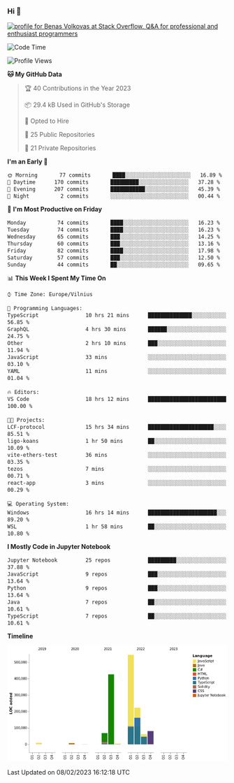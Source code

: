 ### Hi 👋
<a href="https://stackoverflow.com/users/14954249/benas-volkovas"><img src="https://stackoverflow.com/users/flair/14954249.png?theme=dark" width="208" height="58" alt="profile for Benas Volkovas at Stack Overflow, Q&amp;A for professional and enthusiast programmers" title="profile for Benas Volkovas at Stack Overflow, Q&amp;A for professional and enthusiast programmers"></a>

<!--START_SECTION:waka-->
![Code Time](http://img.shields.io/badge/Code%20Time-1%2C249%20hrs%2020%20mins-blue)

![Profile Views](http://img.shields.io/badge/Profile%20Views-0-blue)

**🐱 My GitHub Data** 

> 🏆 40 Contributions in the Year 2023
 > 
> 📦 29.4 kB Used in GitHub's Storage 
 > 
> 💼 Opted to Hire
 > 
> 📜 25 Public Repositories 
 > 
> 🔑 21 Private Repositories  
 > 
**I'm an Early 🐤** 

```text
🌞 Morning       77 commits       ████░░░░░░░░░░░░░░░░░░░░░   16.89 % 
🌆 Daytime      170 commits       █████████░░░░░░░░░░░░░░░░   37.28 % 
🌃 Evening      207 commits       ███████████░░░░░░░░░░░░░░   45.39 % 
🌙 Night          2 commits       ░░░░░░░░░░░░░░░░░░░░░░░░░   00.44 % 

```
📅 **I'm Most Productive on Friday** 

```text
Monday          74 commits       ████░░░░░░░░░░░░░░░░░░░░░   16.23 % 
Tuesday         74 commits       ████░░░░░░░░░░░░░░░░░░░░░   16.23 % 
Wednesday       65 commits       ███░░░░░░░░░░░░░░░░░░░░░░   14.25 % 
Thursday        60 commits       ███░░░░░░░░░░░░░░░░░░░░░░   13.16 % 
Friday          82 commits       ████░░░░░░░░░░░░░░░░░░░░░   17.98 % 
Saturday        57 commits       ███░░░░░░░░░░░░░░░░░░░░░░   12.50 % 
Sunday          44 commits       ██░░░░░░░░░░░░░░░░░░░░░░░   09.65 % 

```


📊 **This Week I Spent My Time On** 

```text
⌚︎ Time Zone: Europe/Vilnius

💬 Programming Languages: 
TypeScript               10 hrs 21 mins      ██████████████░░░░░░░░░░░   56.85 % 
GraphQL                  4 hrs 30 mins       ██████░░░░░░░░░░░░░░░░░░░   24.75 % 
Other                    2 hrs 10 mins       ███░░░░░░░░░░░░░░░░░░░░░░   11.94 % 
JavaScript               33 mins             ░░░░░░░░░░░░░░░░░░░░░░░░░   03.10 % 
YAML                     11 mins             ░░░░░░░░░░░░░░░░░░░░░░░░░   01.04 % 

🔥 Editors: 
VS Code                  18 hrs 12 mins      █████████████████████████   100.00 % 

🐱‍💻 Projects: 
LCF-protocol             15 hrs 34 mins      █████████████████████░░░░   85.51 % 
ligo-koans               1 hr 50 mins        ██░░░░░░░░░░░░░░░░░░░░░░░   10.09 % 
vite-ethers-test         36 mins             ░░░░░░░░░░░░░░░░░░░░░░░░░   03.35 % 
tezos                    7 mins              ░░░░░░░░░░░░░░░░░░░░░░░░░   00.71 % 
react-app                3 mins              ░░░░░░░░░░░░░░░░░░░░░░░░░   00.29 % 

💻 Operating System: 
Windows                  16 hrs 14 mins      ██████████████████████░░░   89.20 % 
WSL                      1 hr 58 mins        ██░░░░░░░░░░░░░░░░░░░░░░░   10.80 % 

```

**I Mostly Code in Jupyter Notebook** 

```text
Jupyter Notebook         25 repos            █████████░░░░░░░░░░░░░░░░   37.88 % 
JavaScript               9 repos             ███░░░░░░░░░░░░░░░░░░░░░░   13.64 % 
Python                   9 repos             ███░░░░░░░░░░░░░░░░░░░░░░   13.64 % 
Java                     7 repos             ██░░░░░░░░░░░░░░░░░░░░░░░   10.61 % 
TypeScript               7 repos             ██░░░░░░░░░░░░░░░░░░░░░░░   10.61 % 

```


**Timeline**

![Chart not found](https://raw.githubusercontent.com/BenasVolkovas/BenasVolkovas/main/charts/bar_graph.png) 


 Last Updated on 08/02/2023 16:12:18 UTC
<!--END_SECTION:waka-->

